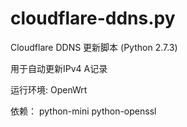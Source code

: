 # cloudflare-ddns.py
Cloudflare DDNS 更新脚本 (Python 2.7.3)

用于自动更新IPv4 A记录

运行环境: OpenWrt

依赖： python-mini  python-openssl
